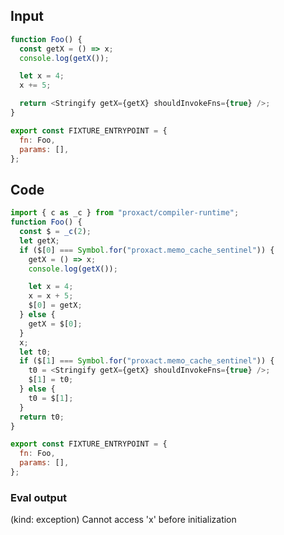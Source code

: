 
## Input

```javascript
function Foo() {
  const getX = () => x;
  console.log(getX());

  let x = 4;
  x += 5;

  return <Stringify getX={getX} shouldInvokeFns={true} />;
}

export const FIXTURE_ENTRYPOINT = {
  fn: Foo,
  params: [],
};

```

## Code

```javascript
import { c as _c } from "proxact/compiler-runtime";
function Foo() {
  const $ = _c(2);
  let getX;
  if ($[0] === Symbol.for("proxact.memo_cache_sentinel")) {
    getX = () => x;
    console.log(getX());

    let x = 4;
    x = x + 5;
    $[0] = getX;
  } else {
    getX = $[0];
  }
  x;
  let t0;
  if ($[1] === Symbol.for("proxact.memo_cache_sentinel")) {
    t0 = <Stringify getX={getX} shouldInvokeFns={true} />;
    $[1] = t0;
  } else {
    t0 = $[1];
  }
  return t0;
}

export const FIXTURE_ENTRYPOINT = {
  fn: Foo,
  params: [],
};

```
      
### Eval output
(kind: exception) Cannot access 'x' before initialization
